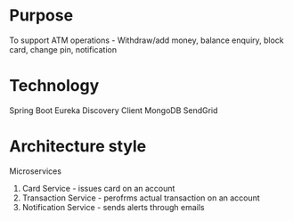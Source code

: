 # Purpose
To support ATM operations - Withdraw/add money, balance enquiry, block card, change pin, notification

# Technology
Spring Boot
Eureka Discovery Client
MongoDB
SendGrid


# Architecture style
Microservices

1. Card Service - issues card on an account
2. Transaction Service - perofrms actual transaction on an account
3. Notification Service - sends alerts through emails
